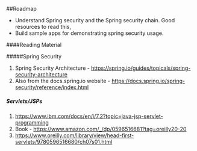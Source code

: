 ##Roadmap

- Understand Spring security and the Spring security chain. Good resources to read this,
- Build sample apps for demonstrating spring security usage.

####Reading Material

#####Spring Security
1. Spring Security Architecture - https://spring.io/guides/topicals/spring-security-architecture
2. Also from the docs.spring.io website - https://docs.spring.io/spring-security/reference/index.html

##### Servlets/JSPs
1. https://www.ibm.com/docs/en/i/7.2?topic=java-jsp-servlet-programming
2. Book - https://www.amazon.com/_/dp/0596516681?tag=oreilly20-20
3. https://www.oreilly.com/library/view/head-first-servlets/9780596516680/ch07s01.html

 